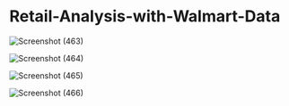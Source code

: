 # Retail-Analysis-with-Walmart-Data

![Screenshot (463)](https://user-images.githubusercontent.com/87609938/133645427-b8a73ff6-6b2e-4d41-ab8a-58c9307e8ab9.png)


![Screenshot (464)](https://user-images.githubusercontent.com/87609938/133645448-d6d4119a-8fc8-4499-9721-981ae4bc315c.png)



![Screenshot (465)](https://user-images.githubusercontent.com/87609938/133645493-3b0f75bf-1a12-47ac-ba2c-89d5042ada89.png)


![Screenshot (466)](https://user-images.githubusercontent.com/87609938/133645541-5b164b14-9d00-4239-a083-58e19347e1fe.png)
